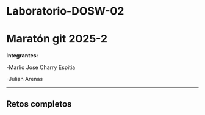 # Laboratorio-DOSW-02

# Maratón git 2025-2

**Integrantes:**

-Marlio Jose Charry Espitia

-Julian Arenas

---
## Retos completos
